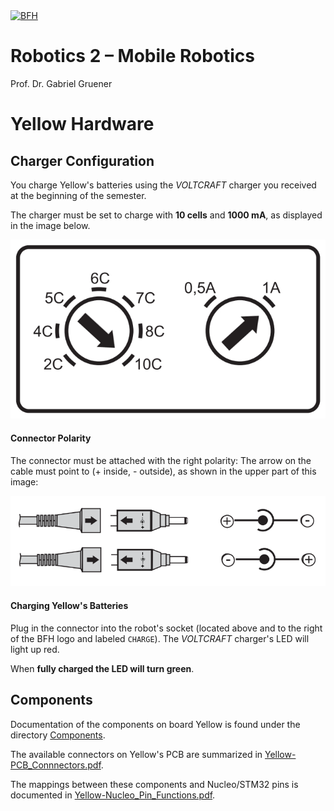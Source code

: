 <a href="https://www.bfh.ch/de/studium/bachelor/mikro-medizintechnik/" target="blank">
<img src="https://www.bfh.ch/dam/jcr:63dbff1d-5056-4168-b6ce-acfdf8415ef8/Logo%20BFH.svg" alt="BFH" width="80"/>
</a>

# Robotics 2 – Mobile Robotics
Prof. Dr. Gabriel Gruener
# Yellow Hardware

## Charger Configuration
You charge Yellow's batteries using the *VOLTCRAFT* charger you received at the beginning of the semester.

The charger must be set to charge with **10 cells** and **1000 mA**, as displayed in the image below.

![Charge Configuration](doc-files/chargerConfiguration.png "Charger Configuration")

#### Connector Polarity
The connector must be attached with the right polarity: The arrow on the cable must point to (+ inside, - outside), as shown in the upper part of this image:

![Charging cable head settings](doc-files/chargerCableHeadSetting.png "Charging cable head settings")

#### Charging Yellow's Batteries
Plug in the connector into the robot's socket (located above and to the right of the BFH logo and labeled `CHARGE`). The *VOLTCRAFT* charger's LED will light up red.

When **fully charged the LED will turn green**.

## Components
Documentation of the components on board Yellow is found under the directory [Components](Components).

The available connectors on Yellow's PCB are summarized in [Yellow-PCB_Connnectors.pdf](Yellow-PCB_Connnectors.pdf).

The mappings between these components and Nucleo/STM32 pins is documented in [Yellow-Nucleo_Pin_Functions.pdf](Yellow-Nucleo_Pin_Functions.pdf).
